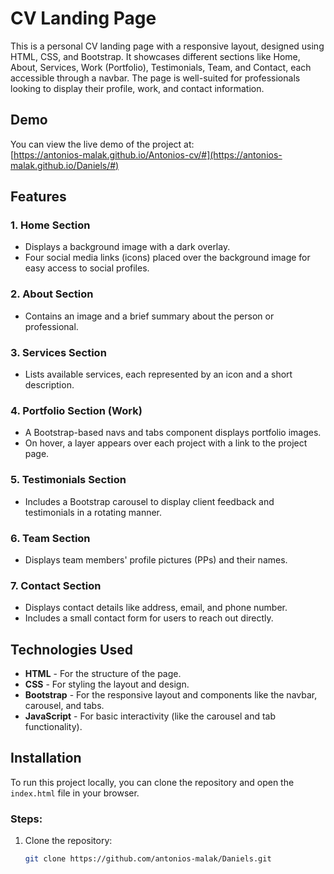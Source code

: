 # CV Landing Page

This is a personal CV landing page with a responsive layout, designed using HTML, CSS, and Bootstrap. It showcases different sections like Home, About, Services, Work (Portfolio), Testimonials, Team, and Contact, each accessible through a navbar. The page is well-suited for professionals looking to display their profile, work, and contact information.

## Demo

You can view the live demo of the project at:  
[https://antonios-malak.github.io/Antonios-cv/#](https://antonios-malak.github.io/Daniels/#)

## Features

### 1. **Home Section**
- Displays a background image with a dark overlay.
- Four social media links (icons) placed over the background image for easy access to social profiles.

### 2. **About Section**
- Contains an image and a brief summary about the person or professional.
  
### 3. **Services Section**
- Lists available services, each represented by an icon and a short description.

### 4. **Portfolio Section (Work)**
- A Bootstrap-based navs and tabs component displays portfolio images.
- On hover, a layer appears over each project with a link to the project page.

### 5. **Testimonials Section**
- Includes a Bootstrap carousel to display client feedback and testimonials in a rotating manner.

### 6. **Team Section**
- Displays team members' profile pictures (PPs) and their names.

### 7. **Contact Section**
- Displays contact details like address, email, and phone number.
- Includes a small contact form for users to reach out directly.

## Technologies Used

- **HTML** - For the structure of the page.
- **CSS** - For styling the layout and design.
- **Bootstrap** - For the responsive layout and components like the navbar, carousel, and tabs.
- **JavaScript** - For basic interactivity (like the carousel and tab functionality).

## Installation

To run this project locally, you can clone the repository and open the `index.html` file in your browser.

### Steps:
1. Clone the repository:
   ```bash
   git clone https://github.com/antonios-malak/Daniels.git

